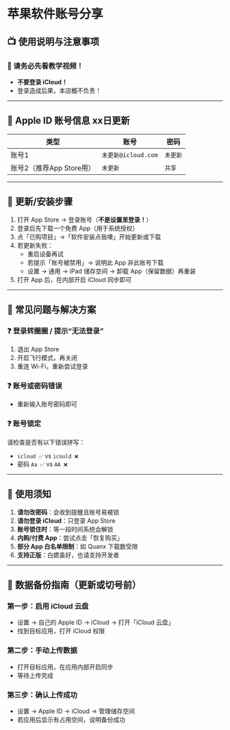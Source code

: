 # 苹果软件账号分享  


## 📺 使用说明与注意事项

### 🔔 请务必先看教学视频！
- **不要登录 iCloud！**
- 登录造成后果，本店概不负责！

---

## 🔑 Apple ID 账号信息 xx日更新

| 类型 | 账号 | 密码 |
|------|------|------|
| 账号1 | `未更新@icloud.com` | `未更新` |
| 账号2（推荐App Store用） | `未更新` | `共享` |

---
## 🔄 更新/安装步骤

1. 打开 App Store → 登录账号（**不是设置里登录！**）
2. 登录后先下载一个免费 App（用于系统授权）
3. 点「已购项目」→「软件安装点我噢」开始更新或下载
4. 若更新失败：
   - 重启设备再试
   - 若提示「账号被禁用」→ 说明此 App 非此账号下载
   - 设置 → 通用 → iPad 储存空间 → 卸载 App（保留数据）再重装
5. 打开 App 后，在内部开启 iCloud 同步即可

---

## 🧩 常见问题与解决方案

### ❓ 登录转圈圈 / 提示“无法登录”
1. 退出 App Store
2. 开启飞行模式，再关闭
3. 重连 Wi-Fi，重新尝试登录

### ❓ 账号或密码错误
- 重新输入账号密码即可

### ❓ 账号锁定
请检查是否有以下错误拼写：
- `icloud ✅` vs `icould ❌`
- 密码 `Aa ✅` vs `AA ❌`

---

## 🚫 使用须知

1. **请勿改密码**：会收到提醒且账号易被锁
2. **请勿登录 iCloud**：只登录 App Store
3. **账号锁住时**：等一段时间系统会解锁
4. **内购/付费 App**：尝试点击「恢复购买」
5. **部分 App 白名单限制**：如 Quanx 下载数受限
6. **支持正版**：白嫖虽好，也请支持开发者

---




## 📝 数据备份指南（更新或切号前）

### 第一步：启用 iCloud 云盘
- 设置 → 自己的 Apple ID → iCloud → 打开「iCloud 云盘」
- 找到目标应用，打开 iCloud 权限

### 第二步：手动上传数据
- 打开目标应用，在应用内部开启同步
- 等待上传完成

### 第三步：确认上传成功
- 设置 → Apple ID → iCloud → 管理储存空间
- 若应用后显示有占用空间，说明备份成功

